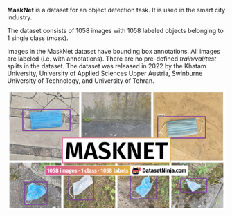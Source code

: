 **MaskNet** is a dataset for an object detection task. It is used in the smart city industry. 

The dataset consists of 1058 images with 1058 labeled objects belonging to 1 single class (*mask*).

Images in the MaskNet dataset have bounding box annotations. All images are labeled (i.e. with annotations). There are no pre-defined <i>train/val/test</i> splits in the dataset. The dataset was released in 2022 by the Khatam University, University of Applied Sciences Upper Austria, Swinburne University of Technology, and University of Tehran.

<img src="https://github.com/dataset-ninja/masknet/raw/main/visualizations/poster.png">
